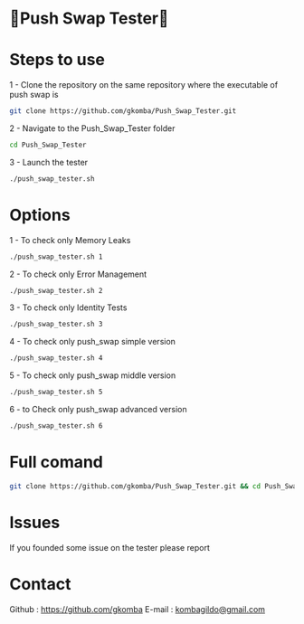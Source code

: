 # 🔱Push Swap Tester🔱

# Steps to use

1 - Clone the repository on the same repository where the executable of push swap is 
```bash
git clone https://github.com/gkomba/Push_Swap_Tester.git
```
2 - Navigate to the Push_Swap_Tester folder
```bash
cd Push_Swap_Tester
```
3 - Launch the tester
```bash
./push_swap_tester.sh
```
# Options

1 - To check only Memory Leaks
```bash
./push_swap_tester.sh 1
```
2 - To check only Error Management
```bash
./push_swap_tester.sh 2
```
3 - To check only Identity Tests
```bash
./push_swap_tester.sh 3
```
4 - To check only push_swap simple version
```bash
./push_swap_tester.sh 4
```
5 - To check only push_swap middle version
```bash
./push_swap_tester.sh 5
```
6 - to Check only push_swap advanced version
```bash
./push_swap_tester.sh 6
```
# Full comand
```bash
git clone https://github.com/gkomba/Push_Swap_Tester.git && cd Push_Swap_Tester && ./push_swap_tester.sh
```

# Issues
If you founded some issue on the tester please report

# Contact
Github : https://github.com/gkomba
E-mail : kombagildo@gmail.com
